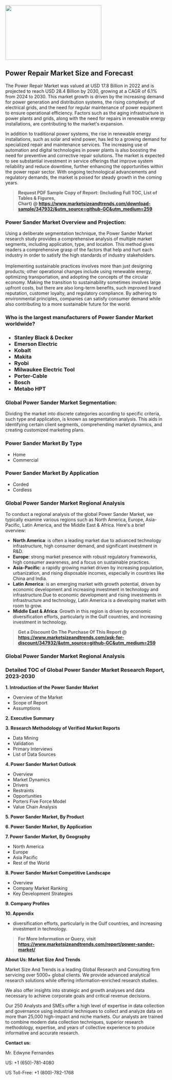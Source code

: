 <p><img class="alignnone size-medium wp-image-20088" src="https://ffe5etoiles.com/wp-content/uploads/2024/12/MST1-300x171.png" alt="" width="300" height="171" /></p><h2>Power Repair Market Size and Forecast</h2><p>The Power Repair Market was valued at USD 17.8 Billion in 2022 and is projected to reach USD 28.4 Billion by 2030, growing at a CAGR of 6.1% from 2024 to 2030. This market growth is driven by the increasing demand for power generation and distribution systems, the rising complexity of electrical grids, and the need for regular maintenance of power equipment to ensure operational efficiency. Factors such as the aging infrastructure in power plants and grids, along with the need for repairs in renewable energy installations, are contributing to the market's expansion.</p><p>In addition to traditional power systems, the rise in renewable energy installations, such as solar and wind power, has led to a growing demand for specialized repair and maintenance services. The increasing use of automation and digital technologies in power plants is also boosting the need for preventive and corrective repair solutions. The market is expected to see substantial investment in service offerings that improve system reliability and reduce downtime, further enhancing the opportunities within the power repair sector. With ongoing technological advancements and regulatory demands, the market is poised for steady growth in the coming years.</p></p><blockquote id="" class=""><strong>Request PDF Sample Copy of Report: (Including Full TOC, List of Tables &amp; Figures, Chart)&nbsp;@&nbsp;<strong><a href="https://www.marketsizeandtrends.com/download-sample/347932/&utm_source=github-GC&utm_medium=259" target="_blank">https://www.marketsizeandtrends.com/download-sample/347932/&utm_source=github-GC&utm_medium=259</a></strong></strong></blockquote><h3 id="" class="">Power Sander Market&nbsp;Overview and Projection:</h3><p id="" class="">Using a deliberate segmentation technique, the Power Sander Market research study provides a comprehensive analysis of multiple market segments, including application, type, and location. This method gives readers a comprehensive grasp of the factors that help and hurt each industry in order to satisfy the high standards of industry stakeholders. <br /> <br />Implementing sustainable practices involves more than just designing products; other operational changes include using renewable energy, optimizing transportation, and adopting the concepts of the circular economy. Making the transition to sustainability sometimes involves large upfront costs, but there are also long-term benefits, such improved brand reputation, customer loyalty, and regulatory compliance. By adhering to environmental principles, companies can satisfy consumer demand while also contributing to a more sustainable future for the world.</p><h3 id="" class="">Who is the largest manufacturers of&nbsp;Power Sander Market worldwide?</h3><h3 class=""><p><ul><li>Stanley Black & Decker </li><li> Emerson Electric </li><li> Kobalt </li><li> Makita </li><li> Ryobi </li><li> Milwaukee Electric Tool </li><li> Porter-Cable </li><li> Bosch </li><li> Metabo HPT</li></ul></p></h3><h3 id="" class="">Global&nbsp;Power Sander Market Segmentation:</h3><p id="" class="">Dividing the market into discrete categories according to specific criteria, such type and application, is known as segmentation analysis. This aids in identifying certain client segments, comprehending market dynamics, and creating customized marketing plans.</p><h3 id="" class="">Power Sander Market&nbsp;By Type</h3><p><p><ul><li>Home</li><li> Commercial</p></li></ul></p></p><h3 id="" class="">Power Sander Market&nbsp;By Application</h3><p class=""><p><ul><li>Corded</li><li> Cordless</li></ul></p></p><h3 id="" class="">Global Power Sander Market Regional Analysis</h3><p id="" class="">To conduct a regional analysis of the global Power Sander Market, we typically examine various regions such as North America, Europe, Asia-Pacific, Latin America, and the Middle East &amp; Africa. Here's a brief overview:</p><ul><li><strong>North America</strong>: is often a leading market due to advanced technology infrastructure, high consumer demand, and significant investment in R&amp;D.</li><li><strong>Europe</strong>: strong market presence with robust regulatory frameworks, high consumer awareness, and a focus on sustainable practices.</li><li><strong>Asia-Pacific</strong>: a rapidly growing market driven by increasing population, urbanization, and rising disposable incomes, especially in countries like China and India.</li><li><strong>Latin America</strong>: is an emerging market with growth potential, driven by economic development and increasing investment in technology and infrastructure.Due to economic development and rising investments in infrastructure and technology, Latin America is a developing market with room to grow.</li><li><strong>Middle East &amp; Africa</strong>: Growth in this region is driven by economic diversification efforts, particularly in the Gulf countries, and increasing investment in technology.</li></ul><blockquote id="" class=""><strong>Get a Discount On The Purchase Of This Report @ <strong><a href="https://www.marketsizeandtrends.com/ask-for-discount/347932/&utm_source=github-GC&utm_medium=259" target="_blank">https://www.marketsizeandtrends.com/ask-for-discount/347932/&utm_source=github-GC&utm_medium=259</a></strong></strong></blockquote><h3 id="" class="">Global Power Sander Market Regional Analysis</h3><h3 id="" class="">Detailed TOC of Global Power Sander Market Research Report, 2023-2030</h3><p id="" class=""><strong>1. Introduction of the Power Sander Market</strong></p><ul><li>Overview of the Market</li><li>Scope of Report</li><li>Assumptions</li></ul><p id="" class=""><strong>2. Executive Summary</strong></p><p id="" class=""><strong>3. Research Methodology of Verified Market Reports</strong></p><ul><li>Data Mining</li><li>Validation</li><li>Primary Interviews</li><li>List of Data Sources</li></ul><p id="" class=""><strong>4. Power Sander Market Outlook</strong></p><ul><li>Overview</li><li>Market Dynamics</li><li>Drivers</li><li>Restraints</li><li>Opportunities</li><li>Porters Five Force Model</li><li>Value Chain Analysis</li></ul><p id="" class=""><strong>5. Power Sander Market, By Product</strong></p><p id="" class=""><strong>6. Power Sander Market, By Application</strong></p><p id="" class=""><strong>7. Power Sander Market, By Geography</strong></p><ul><li>North America</li><li>Europe</li><li>Asia Pacific</li><li>Rest of the World</li></ul><p id="" class=""><strong>8. Power Sander Market Competitive Landscape</strong></p><ul><li>Overview</li><li>Company Market Ranking</li><li>Key Development Strategies</li></ul><p id="" class=""><strong>9. Company Profiles</strong></p><p id="" class=""><strong>10. Appendix</strong></p><ul><li>diversification efforts, particularly in the Gulf countries, and increasing investment in technology.</li></ul><blockquote id="" class=""><strong>For More Information or Query, visit <strong><strong><a href="https://www.marketsizeandtrends.com/report/power-sander-market/" target="_blank">https://www.marketsizeandtrends.com/report/power-sander-market/</a></strong></strong></strong></blockquote><p id="" class=""><strong>About Us: Market Size And Trends</strong></p><p id="" class="">Market Size And Trends is a leading Global Research and Consulting firm servicing over 5000+ global clients. We provide advanced analytical research solutions while offering information-enriched research studies.</p><p id="" class="">We also offer insights into strategic and growth analyses and data necessary to achieve corporate goals and critical revenue decisions.</p><p id="" class="">Our 250 Analysts and SMEs offer a high level of expertise in data collection and governance using industrial techniques to collect and analyze data on more than 25,000 high-impact and niche markets. Our analysts are trained to combine modern data collection techniques, superior research methodology, expertise, and years of collective experience to produce informative and accurate research.</p><p id="" class=""><strong>Contact us:</strong></p><p id="" class="">Mr. Edwyne Fernandes</p><p id="" class="">US: +1 (650)-781-4080</p><p id="" class="">US Toll-Free: +1 (800)-782-1768</p>
